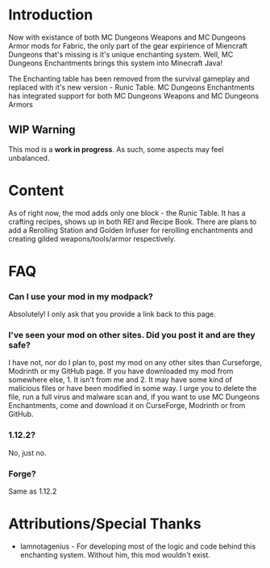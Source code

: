 # Introduction
Now with existance of both MC Dungeons Weapons and MC Dungeons Armor mods for Fabric, the only part of the gear expirience of Miencraft Dungeons that's missing is it's unique enchanting system. Well, MC Dungeons Enchantments brings this system into Minecraft Java!

The Enchanting table has been removed from the survival gameplay and replaced with it's new version - Runic Table.
MC Dungeons Enchantments has integrated support for both MC Dungeons Weapons and MC Dungeons Armors


## WIP Warning
This mod is a **work in progress**. As such, some aspects may feel unbalanced.


# Content
As of right now, the mod adds only one block - the Runic Table. It has a crafting recipes, shows up in both REI and Recipe Book. There are plans to add a Rerolling Station and Golden Infuser for rerolling enchantments and creating gilded weapons/tools/armor respectively.

# FAQ
### Can I use your mod in my modpack?
Absolutely! I only ask that you provide a link back to this page.

### I've seen your mod on other sites. Did you post it and are they safe?
I have not, nor do I plan to, post my mod on any other sites than Curseforge, Modrinth or my GitHub page. If you have downloaded my mod from somewhere else, 1. It isn't from me and 2. It may have some kind of malicious files or have been modified in some way. I urge you to delete the file, run a full virus and malware scan and, if you want to use MC Dungeons Enchantments, come and download it on CurseForge, Modrinth or from GitHub.

### 1.12.2?
No, just no.

### Forge?
Same as 1.12.2

# Attributions/Special Thanks
- Iamnotagenius - For developing most of the logic and code behind this enchanting system. Without him, this mod wouldn't exist.
